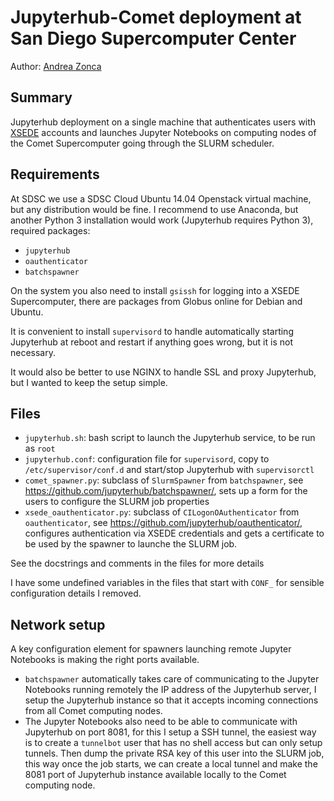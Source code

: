 Jupyterhub-Comet deployment at San Diego Supercomputer Center
=============================================================

Author: [Andrea Zonca](http://twitter.com/andreazonca)

## Summary

Jupyterhub deployment on a single machine that authenticates users with [XSEDE](http://xsede.org) accounts
and launches Jupyter Notebooks on computing nodes of the Comet Supercomputer going through the SLURM
scheduler.

## Requirements

At SDSC we use a SDSC Cloud Ubuntu 14.04 Openstack virtual machine, but any distribution would be fine.
I recommend to use Anaconda, but another Python 3 installation would work (Jupyterhub requires Python 3), required packages:

* `jupyterhub`
* `oauthenticator`
* `batchspawner`

On the system you also need to install `gsissh` for logging into a XSEDE Supercomputer, there are packages from Globus online for Debian and Ubuntu.

It is convenient to install `supervisord` to handle automatically starting Jupyterhub at reboot and restart if anything goes wrong, but it is not necessary.

It would also be better to use NGINX to handle SSL and proxy Jupyterhub, but I wanted to keep the setup simple.

## Files

* `jupyterhub.sh`: bash script to launch the Jupyterhub service, to be run as `root`
* `jupyterhub.conf`: configuration file for `supervisord`, copy to `/etc/supervisor/conf.d` and start/stop Jupyterhub with `supervisorctl`
* `comet_spawner.py`: subclass of `SlurmSpawner` from `batchspawner`, see <https://github.com/jupyterhub/batchspawner/>, sets up a form for the users to configure the SLURM job properties
* `xsede_oauthenticator.py`:  subclass of `CILogonOAuthenticator` from `oauthenticator`, see <https://github.com/jupyterhub/oauthenticator/>, configures authentication via XSEDE credentials and gets a certificate to be used by the spawner to launche the SLURM job.

See the docstrings and comments in the files for more details

I have some undefined variables in the files that start with `CONF_` for sensible configuration details I removed.

## Network setup

A key configuration element for spawners launching remote Jupyter Notebooks is making the right ports available.

* `batchspawner` automatically takes care of communicating to the Jupyter Notebooks running remotely the IP address of the Jupyterhub server, I setup the Jupyterhub instance so that it accepts incoming connections from all Comet computing nodes.
* The Jupyter Notebooks also need to be able to communicate with Jupyterhub on port 8081, for this I setup a SSH tunnel, the easiest way is to create a `tunnelbot` user that has no shell access but can only setup tunnels. Then dump the private RSA key of this user into the SLURM job, this way once the job starts, we can create a local tunnel and make the 8081 port of Jupyterhub instance available locally to the Comet computing node.
